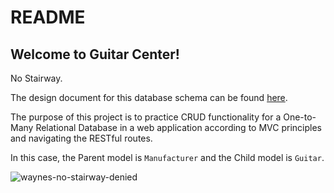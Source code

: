 # README

## Welcome to Guitar Center!
No Stairway.

The design document for this database schema can be found [here](https://sqlspy.io/import_db_designer/c3B5LTMyODkyNzQtMjA5ODgwNjQ2M2IzMWExMC01MDk2OTk=).

The purpose of this project is to practice CRUD functionality for a One-to-Many Relational Database in a web application according to MVC principles and navigating the RESTful routes.

In this case, the Parent model is `Manufacturer` and the Child model is `Guitar`. 

![waynes-no-stairway-denied](https://user-images.githubusercontent.com/93609855/160920919-8c9ee25b-2ac9-46be-a952-e548e001cd04.gif)

